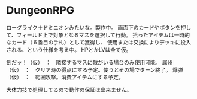 # DungeonRPG

ローグライク＋ドミニオンみたいな。製作中。
画面下のカードやボタンを押して、フィールド上で対象となるマスを選択して行動。
拾ったアイテムは一時的なカード（６番目の手札）として獲得し、
使用または交換によりデッキに投入される、という仕様を考え中。
HPとかLVは全て仮。

剣だッ！（仮）　：　隣接するマスに敵がいる場合のみ使用可能。
属州（仮）　：　クリア時の得点にする予定。使うとその場でターン終了。
爆弾（仮）　：　範囲攻撃。消費アイテムにする予定。

大体力技で処理してるので動作の保証は出来ません。
